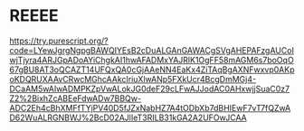 # REEEE

https://try.purescript.org/?code=LYewJgrgNgpgBAWQIYEsB2cDuALGAnGAWACgSVgAHEPAFzgAUCoIwjTjyra4ARJGpADoAYiChgkAI1hwAFADMxYAJRlK1OgFF58mAGM6s7boOqO67gBU8AT3oQCAZT14UFQxQA0cGjAAeNN4EaKx4ZiTAqBgAXNFwxvp0AKpoKDQRUXAAvCRwcMGhcAAkcIriuXlwANp5FXkUcr4BcgDmMGj4-DCaAM5wAIwADMPKZpVwALokJG0deF29cLFwAJJodAC0AHxwjjSuaC0z7Z2%2BixhZcABEeFdwADw7BBQw-ADC2Eh4cBhXMFfTYjPV40D5fJZxNabHZ7A4tODbXb7dBHIEwF7vT7fQZwAD62WuALRGNBWJ%2BcD02AJlIeT3RILB31kGA2A2UFOwJCAA
